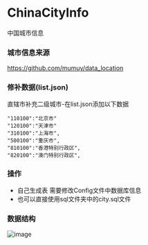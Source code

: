 # ChinaCityInfo
中国城市信息

### 城市信息来源
https://github.com/mumuy/data_location

### 修补数据(list.json)
直辖市补充二级城市-在list.json添加以下数据
```
"110100":"北京市"
"120100":"天津市"
"310100":"上海市",
"500100":"重庆市",
"810100":"香港特别行政区",
"820100":"澳门特别行政区",
```

### 操作
* 自己生成表 需要修改Config文件中数据库信息
* 也可以直接使用sql文件夹中的city.sql文件

### 数据结构
![image](https://github.com/jclww/ChinaCityInfo/blob/master/img/table.png)
